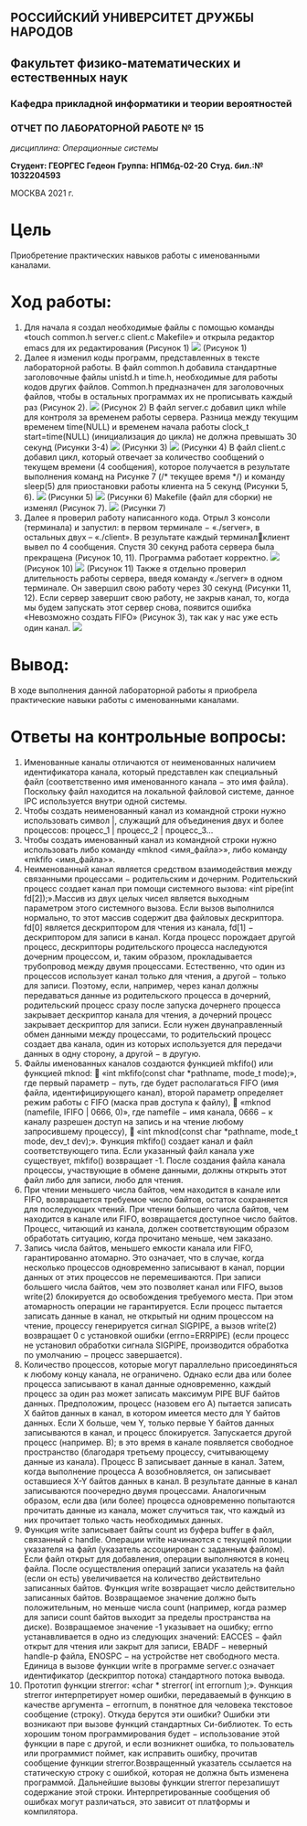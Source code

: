 ## РОССИЙСКИЙ УНИВЕРСИТЕТ ДРУЖБЫ НАРОДОВ
## Факультет физико-математических и естественных наук 
### Кафедра прикладной информатики и теории вероятностей

### ОТЧЕТ ПО ЛАБОРАТОРНОЙ РАБОТЕ № 15

*дисциплина: Операционные системы*

**Студент: ГЕОРГЕС Гедеон** 
**Группа: НПМбд-02-20**
**Студ. бил.:№ 1032204593**

МОСКВА 2021 г.

# Цель
Приобретение практических навыков работы с именованными каналами.
# Ход работы:
1. Для начала я создал необходимые файлы с помощью команды «touch common.h server.c client.c Makefile» и открыла редактор emacs для их редактирования (Рисунок 1)
![](https://raw.githubusercontent.com/gedeongeorges/lab-15/main/picture%20file15/lab15%201.png)
(Рисунок 1)
1. Далее я изменил коды программ, представленных в тексте лабораторной работы. В файл common.h добавила стандартные заголовочные файлы unistd.h и time.h, необходимые для работы кодов других файлов. Common.h предназначен для заголовочных файлов, чтобы в остальных программах их не прописывать каждый раз (Рисунок 2).
![](https://raw.githubusercontent.com/gedeongeorges/lab-15/main/picture%20file15/lab15%2002.png)
(Рисунок 2)
В файл server.c добавил цикл while для контроля за временем работы сервера. Разница между текущим временем time(NULL) и временем начала работы clock_t start=time(NULL) (инициализация до цикла) не должна превышать 30 секунд (Рисунки 3-4)
![](https://raw.githubusercontent.com/gedeongeorges/lab-15/main/picture%20file15/lab15%2003.png)
(Рисунки 3)
![](https://raw.githubusercontent.com/gedeongeorges/lab-15/main/picture%20file15/lab15%2004.png)
(Рисунки 4)
В файл client.c добавил цикл, который отвечает за количество сообщений о текущем времени (4 сообщения), которое получается в результате выполнения команд на Рисунке 7 (/* текущее время */) и команду sleep(5) для приостановки работы клиента на 5 секунд (Рисунки 5, 6).
![](https://raw.githubusercontent.com/gedeongeorges/lab-15/main/picture%20file15/lab15%2005.png)
(Рисунки 5)
![](https://raw.githubusercontent.com/gedeongeorges/lab-15/main/picture%20file15/lab15%205.png)
(Рисунки 6)
Makefile (файл для сборки) не изменял (Рисунок 7).
![](https://raw.githubusercontent.com/gedeongeorges/lab-15/main/picture%20file15/lab15%2007.png)
(Рисунки 7)
3. Далее я проверил работу написанного кода. Отрыл 3 консоли (терминала) и запустил: в первом терминале − «./server», в остальных двух – «./client». В результате каждый терминалклиент вывел по 4 сообщения. Спустя 30 секунд работа сервера была 
прекращена (Рисунок 10, 11).
Программа работает корректно.
![](https://raw.githubusercontent.com/gedeongeorges/lab-15/main/picture%20file15/lab15%2008.png)
(Рисунок 10)
![](https://raw.githubusercontent.com/gedeongeorges/lab-15/main/picture%20file15/lab15%2009.png)
(Рисунок 11)
Также я отдельно проверил длительность работы сервера, введя команду «./server» в одном терминале. Он завершил свою работу через 30 секунд (Рисунки 11, 12).
Если сервер завершит свою работу, не закрыв канал, то, когда мы будем запускать этот сервер снова, появится ошибка «Невозможно создать FIFO» (Рисунок 3), так как у нас уже есть один канал.
![](https://raw.githubusercontent.com/gedeongeorges/lab-15/main/picture%20file15/lab15%2010.png)
# Вывод:
В ходе выполнения данной лабораторной работы я приобрела практические навыки работы с именованными каналами.
# Ответы на контрольные вопросы:
1. Именованные каналы отличаются от неименованных наличием 
идентификатора канала, который представлен как специальный файл 
(соответственно имя именованного канала − это имя файла). Поскольку 
файл находится на локальной файловой системе, данное IPC
используется внутри одной системы.
2. Чтобы создать неименованный канал из командной строки нужно 
использовать символ |, служащий для объединения двух и более 
процессов: процесс_1 | процесс_2 | процесс_3…
3. Чтобы создать именованный канал из командной строки нужно 
использовать либо команду «mknod <имя_файла>», либо команду 
«mkfifo <имя_файла>».
4. Неименованный канал является средством взаимодействия между 
связанными процессами − родительским и дочерним. Родительский 
процесс создает канал при помощи системного вызова: «int pipe(int 
fd[2]);».Массив из двух целых чисел является выходным параметром этого 
системного вызова. Если вызов выполнился нормально, то этот массив 
содержит два файловых дескриптора. fd[0] является дескриптором для 
чтения из канала, fd[1] − дескриптором для записи в канал. Когда 
процесс порождает другой процесс, дескрипторы родительского 
процесса наследуются дочерним процессом, и, таким образом, 
прокладывается трубопровод между двумя процессами. Естественно, 
что один из процессов использует канал только для чтения, а другой −
только для записи. Поэтому, если, например, через канал должны 
передаваться данные из родительского процесса в дочерний, 
родительский процесс сразу после запуска дочернего процесса 
закрывает дескриптор канала для чтения, а дочерний процесс закрывает 
дескриптор для записи. Если нужен двунаправленный обмен данными 
между процессами, то родительский процесс создает два канала, один 
из которых используется для передачи данных в одну сторону, а другой 
− в другую.
5. Файлы именованных каналов создаются функцией mkfifo() или 
функцией mknod:
 «int mkfifo(const char *pathname, mode_t mode);», где первый 
параметр − путь, где будет располагаться FIFO (имя файла, 
идентифицирующего канал), второй параметр определяет режим 
работы с FIFO (маска прав доступа к файлу),
 «mknod (namefile, IFIFO | 0666, 0)», где namefile − имя канала, 
0666 − к каналу разрешен доступ на запись и на чтение любому 
запросившему процессу),
 «int mknod(const char *pathname, mode_t mode, dev_t dev);».
Функция mkfifo() создает канал и файл соответствующего типа. Если 
указанный файл канала уже существует, mkfifo() возвращает -1. После 
создания файла канала процессы, участвующие в обмене данными, 
должны открыть этот файл либо для записи, любо для чтения.
6. При чтении меньшего числа байтов, чем находится в канале или FIFO, 
возвращается требуемое число байтов, остаток сохраняется для 
последующих чтений.
При чтении большего числа байтов, чем находится в канале или FIFO, 
возвращается доступное число байтов. Процесс, читающий из канала, 
должен соответствующим образом обработать ситуацию, когда 
прочитано меньше, чем заказано.
7. Запись числа байтов, меньшего емкости канала или FIFO, 
гарантированно атомарно. Это означает, что в случае, когда несколько 
процессов одновременно записывают в канал, порции данных от этих 
процессов не перемешиваются.
При записи большего числа байтов, чем это позволяет канал или FIFO, 
вызов write(2) блокируется до освобождения требуемого места. При 
этом атомарность операции не гарантируется. Если процесс пытается 
записать данные в канал, не открытый ни одним процессом на чтение, 
процессу генерируется сигнал SIGPIPE, а вызов write(2) возвращает 0 с 
установкой ошибки (errno=ERRPIPE) (если процесс не установил 
обработки сигнала SIGPIPE, производится обработка по умолчанию −
процесс завершается).
8. Количество процессов, которые могут параллельно присоединяться к 
любому концу канала, не ограничено. Однако если два или более 
процесса записывают в канал данные одновременно, каждый процесс за 
один раз может записать максимум PIPE BUF байтов данных. 
Предположим, процесс (назовем его А) пытается записать X байтов 
данных в канал, в котором имеется место для Y байтов данных. Если X 
больше, чем Y, только первые Y байтов данных записываются в канал, 
и процесс блокируется. Запускается другой процесс (например. В); в это 
время в канале появляется свободное пространство (благодаря третьему 
процессу, считывающему данные из канала). Процесс В записывает 
данные в канал. Затем, когда выполнение процесса А возобновляется, он записывает оставшиеся X-Y байтов данных в канал. В результате 
данные в канал записываются поочередно двумя процессами. 
Аналогичным образом, если два (или более) процесса одновременно 
попытаются прочитать данные из канала, может случиться так, что 
каждый из них прочитает только часть необходимых данных.
9. Функция write записывает байты count из буфера buffer в файл, 
связанный с handle. Операции write начинаются с текущей позиции 
указателя на файл (указатель ассоциирован с заданным файлом). Если 
файл открыт для добавления, операции выполняются в конец файла. 
После осуществления операций записи указатель на файл (если он есть) 
увеличивается на количество действительно записанных байтов.
Функция write возвращает число действительно записанных байтов. 
Возвращаемое значение должно быть положительным, но меньше числа 
count (например, когда размер для записи count байтов выходит за 
пределы пространства на диске). Возвращаемое значение -1 указывает 
на ошибку; errno устанавливается в одно из следующих значений: 
EACCES − файл открыт для чтения или закрыт для записи,
EBADF − неверный handle-р файла,
ENOSPC − на устройстве нет свободного места.
Единица в вызове функции write в программе server.c означает
идентификатор (дескриптор потока) стандартного потока вывода.
10. Прототип функции strerror: «char * strerror( int errornum );».
Функция strerror интерпретирует номер ошибки, передаваемый в 
функцию в качестве аргумента − errornum, в понятное для человека 
текстовое сообщение (строку). Откуда берутся эти ошибки? Ошибки эти 
возникают при вызове функций стандартных Си-библиотек. То есть 
хорошим тоном программирования будет − использование этой 
функции в паре с другой, и если возникнет ошибка, то пользователь или 
программист поймет, как исправить ошибку, прочитав сообщение 
функции strerror.Возвращенный указатель ссылается на статическую строку с ошибкой, 
которая не должна быть изменена программой. Дальнейшие вызовы 
функции strerror перезапишут содержание этой строки. 
Интерпретированные сообщения об ошибках могут различаться, это 
зависит от платформы и компилятора.